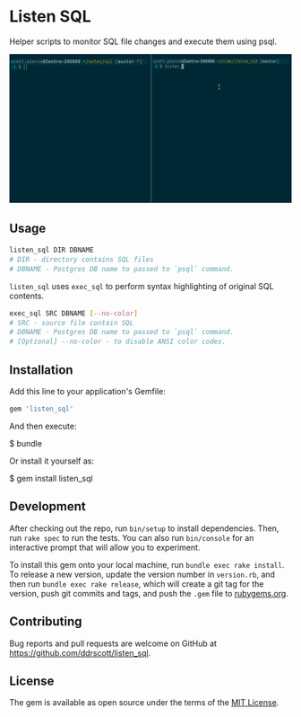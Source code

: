 # Listen SQL

Helper scripts to monitor SQL file changes and execute them using psql.

<img src='doc/listen_sql_demo.gif' alt="listen SQL demo"/>

## Usage

```sh
listen_sql DIR DBNAME
# DIR - directory contains SQL files
# DBNAME - Postgres DB name to passed to `psql` command. 
```

`listen_sql` uses `exec_sql` to perform syntax highlighting of original SQL
contents.

```sh
exec_sql SRC DBNAME [--no-color]
# SRC - source file contain SQL
# DBNAME - Postgres DB name to passed to `psql` command. 
# [Optional] --no-color - to disable ANSI color codes.
```

## Installation

Add this line to your application's Gemfile:

```ruby
gem 'listen_sql'
```

And then execute:

$ bundle

Or install it yourself as:

$ gem install listen_sql

## Development

After checking out the repo, run `bin/setup` to install dependencies. Then, run `rake spec` to run the tests. You can also run `bin/console` for an interactive prompt that will allow you to experiment.

To install this gem onto your local machine, run `bundle exec rake install`. To release a new version, update the version number in `version.rb`, and then run `bundle exec rake release`, which will create a git tag for the version, push git commits and tags, and push the `.gem` file to [rubygems.org](https://rubygems.org).

## Contributing

Bug reports and pull requests are welcome on GitHub at https://github.com/ddrscott/listen_sql.


## License

The gem is available as open source under the terms of the [MIT License](http://opensource.org/licenses/MIT).

